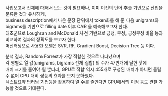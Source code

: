 <io>
사업보고서 전체에 대해서 보는 것이 필요하나, 이미 이전의 단어 추출 기반으로 산업을 분류한 것과 유사하게, <br>
business description에서 나온 문장 단위에서 token화를 해 준 다음 unigrams와 bigrams를 기반으로 filling date 이후 CAR 을 예측해보고자 한다. <br>
대조군으로 Loughran and McDonald 사전 기반으로 긍정, 부정, 긍정부정 비율 등과 비교하여 결과의 정확도를 보고자 한다. <br>
머신러닝으로 사용한 모델은 SVR, RF, Gradient Boost, Decision Tree 등 이다. <br>

분석 결과, Random Forrest가 가장 적합한 것으로 나타났으며 <br>
각 행별로 열 값(unigrams, bigrams 전체 집합) 의 수가 47만개에 달한 탓에 <br>
배치 크기를 줄여야 될 뿐더러, GPU로 적합 역시 455개로 구성된 배치가 아니면 돌릴 수 없어 CPU 대비 성능의 효과를 보지 못하였다. <br>
텍스트요약 딥러닝 기법등을 활용하여 열 수를 줄인다면 GPU에서의 이점 등도 관찰 가능할 것으로 기대된다.
